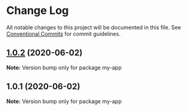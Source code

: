 # Change Log

All notable changes to this project will be documented in this file.
See [Conventional Commits](https://conventionalcommits.org) for commit guidelines.

## [1.0.2](https://github.com/mirenod/lerna-test/compare/v1.0.1...v1.0.2) (2020-06-02)

**Note:** Version bump only for package my-app





## 1.0.1 (2020-06-02)

**Note:** Version bump only for package my-app
